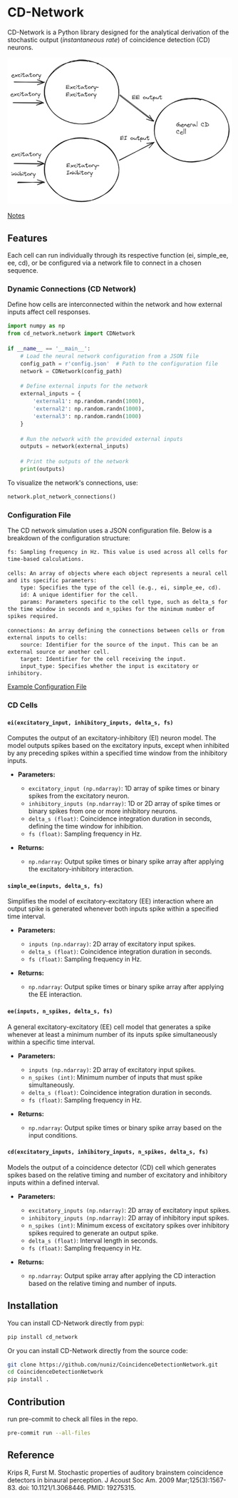 # CD-Network

CD-Network is a Python library designed for the analytical derivation of the stochastic output (*instantaneous rate*) of coincidence detection 
(CD) neurons.

![cd_scheme](cd.png)

[Notes](notes.pdf)

## Features

Each cell can run individually through its respective function (ei, simple_ee, ee, cd), or be configured via a network
file to connect in a chosen sequence.

### Dynamic Connections (CD Network)

Define how cells are interconnected within the network and how external inputs affect cell
responses.

```python
import numpy as np
from cd_network.network import CDNetwork

if __name__ == '__main__':
    # Load the neural network configuration from a JSON file
    config_path = r'config.json'  # Path to the configuration file
    network = CDNetwork(config_path)

    # Define external inputs for the network
    external_inputs = {
        'external1': np.random.randn(1000),
        'external2': np.random.randn(1000),
        'external3': np.random.randn(1000)
    }

    # Run the network with the provided external inputs
    outputs = network(external_inputs)

    # Print the outputs of the network
    print(outputs)

```

To visualize the network's connections, use:
```python
network.plot_network_connections()
```

### Configuration File

The CD network simulation uses a JSON configuration file. Below is a breakdown of the configuration structure:

    fs: Sampling frequency in Hz. This value is used across all cells for time-based calculations.

    cells: An array of objects where each object represents a neural cell and its specific parameters:
        type: Specifies the type of the cell (e.g., ei, simple_ee, cd).
        id: A unique identifier for the cell.
        params: Parameters specific to the cell type, such as delta_s for the time window in seconds and n_spikes for the minimum number of spikes required.

    connections: An array defining the connections between cells or from external inputs to cells:
        source: Identifier for the source of the input. This can be an external source or another cell.
        target: Identifier for the cell receiving the input.
        input_type: Specifies whether the input is excitatory or inhibitory.

[Example Configuration File](example_notebooks/config.json)

### CD Cells

#### `ei(excitatory_input, inhibitory_inputs, delta_s, fs)`

Computes the output of an excitatory-inhibitory (EI) neuron model.
The model outputs spikes based on the excitatory inputs, except when inhibited by any preceding spikes within a
specified time window from the inhibitory inputs.

- **Parameters:**
    - `excitatory_input (np.ndarray)`: 1D array of spike times or binary spikes from the excitatory neuron.
    - `inhibitory_inputs (np.ndarray)`: 1D or 2D array of spike times or binary spikes from one or more inhibitory
      neurons.
    - `delta_s (float)`: Coincidence integration duration in seconds, defining the time window for inhibition.
    - `fs (float)`: Sampling frequency in Hz.

- **Returns:**
    - `np.ndarray`: Output spike times or binary spike array after applying the excitatory-inhibitory interaction.

#### `simple_ee(inputs, delta_s, fs)`

Simplifies the model of excitatory-excitatory (EE) interaction where an output spike is generated whenever both inputs
spike within a specified time interval.

- **Parameters:**
    - `inputs (np.ndarray)`: 2D array of excitatory input spikes.
    - `delta_s (float)`: Coincidence integration duration in seconds.
    - `fs (float)`: Sampling frequency in Hz.

- **Returns:**
    - `np.ndarray`: Output spike times or binary spike array after applying the EE interaction.

#### `ee(inputs, n_spikes, delta_s, fs)`

A general excitatory-excitatory (EE) cell model that generates a spike whenever at least a minimum number of its inputs
spike simultaneously within a specific time interval.

- **Parameters:**
    - `inputs (np.ndarray)`: 2D array of excitatory input spikes.
    - `n_spikes (int)`: Minimum number of inputs that must spike simultaneously.
    - `delta_s (float)`: Coincidence integration duration in seconds.
    - `fs (float)`: Sampling frequency in Hz.

- **Returns:**
    - `np.ndarray`: Output spike times or binary spike array based on the input conditions.

#### `cd(excitatory_inputs, inhibitory_inputs, n_spikes, delta_s, fs)`

Models the output of a coincidence detector (CD) cell which generates spikes based on the relative timing and number of
excitatory and inhibitory inputs within a defined interval.

- **Parameters:**
    - `excitatory_inputs (np.ndarray)`: 2D array of excitatory input spikes.
    - `inhibitory_inputs (np.ndarray)`: 2D array of inhibitory input spikes.
    - `n_spikes (int)`: Minimum excess of excitatory spikes over inhibitory spikes required to generate an output spike.
    - `delta_s (float)`: Interval length in seconds.
    - `fs (float)`: Sampling frequency in Hz.

- **Returns:**
    - `np.ndarray`: Output spike array after applying the CD interaction based on the relative timing and number of
      inputs.

## Installation

You can install CD-Network directly from pypi:

```bash
pip install cd_network
```

Or you can install CD-Network directly from the source code:

```bash
git clone https://github.com/nuniz/CoincidenceDetectionNetwork.git
cd CoincidenceDetectionNetwork
pip install .
```

## Contribution

run pre-commit to check all files in the repo.

```bash 
pre-commit run --all-files
```

## Reference

Krips R, Furst M. Stochastic properties of auditory brainstem coincidence detectors in binaural perception.
J Acoust Soc Am. 2009 Mar;125(3):1567-83. doi: 10.1121/1.3068446. PMID: 19275315.